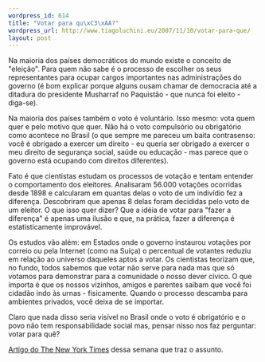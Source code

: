 ```yaml
--- 
wordpress_id: 614
title: "Votar para qu\xC3\xAA?"
wordpress_url: http://www.tiagoluchini.eu/2007/11/10/votar-para-que/
layout: post
---
```

Na maioria dos países democráticos do mundo existe o conceito de "eleição". Para quem não sabe é o processo de escolher os seus representantes para ocupar cargos importantes nas administrações do governo (é bom explicar porque alguns ousam chamar de democracia até a ditadura do presidente Musharraf no Paquistão - que nunca foi eleito - diga-se).

Na maioria dos países também o voto é voluntário. Isso mesmo: vota quem quer e pelo motivo que quer. Não há o voto compulsório ou obrigatório como acontece no Brasil (o que sempre me pareceu um baita contrasenso: você é obrigado a exercer um direito - eu queria ser obrigado a exercer o meu direito de segurança social, saúde ou educação - mas parece que o governo está ocupando com direitos diferentes).

Fato é que cientistas estudam os processos de votação e tentam entender o comportamento dos eleitores. Analisaram 56.000 votações ocorridas desde 1898 e calcularam em quantas delas o voto de um indivídio fez a diferença. Descobriram que apenas 8 delas foram decididas pelo voto de um eleitor. O que isso quer dizer? Que a idéia de votar para "fazer a diferença" é apenas uma ilusão e que, na prática, fazer a diferença é estatisticamente improvável.

Os estudos vão além: em Estados onde o governo instaurou votações por correio ou pela Internet (como na Suíça) o percentual de votantes reduziu em relação ao universo daqueles aptos a votar. Os cientistas teorizam que, no fundo, todos sabemos que votar não serve para nada mas que só votamos para demonstrar para a comunidade o nosso dever cívico. O que importa é que os nossos vizinhos, amigos e parentes saibam que você foi cidadão indo às urnas - fisicamente. Quando o processo descamba para ambientes privados, você deixa de se importar.

Claro que nada disso seria visível no Brasil onde o voto é obrigatório e o povo não tem responsabilidade social mas, pensar nisso nos faz perguntar: votar para quê?

<a href="http://www.nytimes.com/2005/11/06/magazine/06freak.html?_r=1&amp;n=Top%2fFeatures%2fMagazine%2fColumns%2fFreakonomics&amp;oref=slogin" target="_blank">Artigo do The New York Times</a> dessa semana que traz o assunto.
